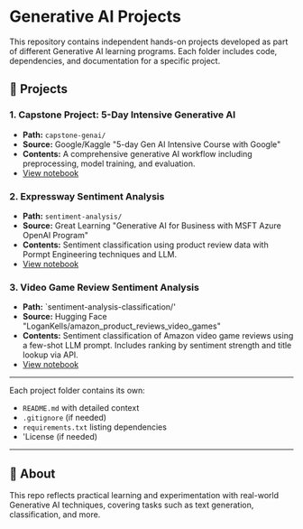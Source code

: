 # Generative AI Projects

This repository contains independent hands-on projects developed as part of different Generative AI learning programs. Each folder includes code, dependencies, and documentation for a specific project.

## 📁 Projects

### 1. Capstone Project: 5-Day Intensive Generative AI
- **Path:** `capstone-genai/`
- **Source:** Google/Kaggle "5-day Gen AI Intensive Course with Google" 
- **Contents:** A comprehensive generative AI workflow including preprocessing, model training, and evaluation.
- [View notebook](capstone-genai/Capstone%20Project%205%20day%20intensive%20Gen%20AI.ipynb)

### 2. Expressway Sentiment Analysis
- **Path:** `sentiment-analysis/`
- **Source:** Great Learning "Generative AI for Business with MSFT Azure OpenAI Program"
- **Contents:** Sentiment classification using product review data with Pormpt Engineering techniques and LLM.
- [View notebook](sentiment-analysis/expressway_sentiment.ipynb)

### 3. Video Game Review Sentiment Analysis  
- **Path:** `sentiment-analysis-classification/' 
- **Source:** Hugging Face "LoganKells/amazon_product_reviews_video_games"
- **Contents:** Sentiment classification of Amazon video game reviews using a few-shot LLM prompt. Includes ranking by sentiment strength and title lookup via API.  
- [View notebook](video-game-reviews/Amazon_Video_Games_Review.ipynb)

---

Each project folder contains its own:
- `README.md` with detailed context
- `.gitignore` (if needed)
- `requirements.txt` listing dependencies
- 'License (if needed)

---

## 🧠 About

This repo reflects practical learning and experimentation with real-world Generative AI techniques, covering tasks such as text generation, classification, and more.

